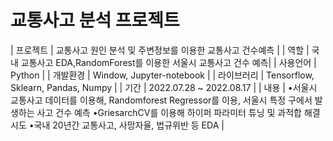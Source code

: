 # 교통사고 분석 프로젝트

| 프로젝트 | 교통사고 원인 분석 및 주변정보를 이용한 교통사고 건수예측 | 
| 역할 | 국내 교통사고 EDA,RandomForest를 이용한 서울시 교통사고 건수 예측|
| 사용언어 | Python |
| 개발환경 | Window, Jupyter-notebook |
| 라이브러리 | Tensorflow, Sklearn, Pandas, Numpy |
| 기간 | 2022.07.28 ~ 2022.08.17 |
| 내용 | •서울시 교통사고 데이터를 이용해, Randomforest Regressor를 이용, 서울시 특정 구에서 발생하는 사고 건수 예측 •GriesarchCV를 이용해 하이퍼 파라미터 튜닝 및 과적합 해결 시도 •국내 20년간 교통사고, 사망자율, 법규위반 등 EDA |
